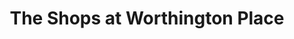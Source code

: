 ---
title: "The Shops at Worthington Place"
url: /worthington/the-shops-at-worthington-place/
shop: Einkaufszentrum
---
